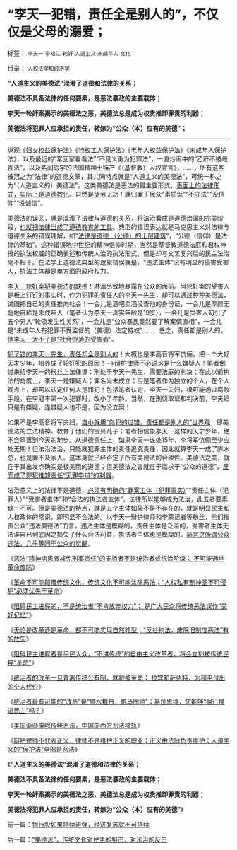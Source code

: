 # “李天一犯错，责任全是别人的”，不仅仅是父母的溺爱；

标签： `李天一` `李双江` `轮奸` `人道主义` `未成年人` `文化` 

目录： `人权法学和经济学`

**“人道主义的美德法”混淆了道德和法律的关系；**

**美德法不具备法律的任何要素，是恶法暴政的主要载体；**

**李天一轮奸案揭示的美德法之恶，美德法总是成为权贵推卸罪责的利器；**

**美德法将犯罪人应承担的责任，转嫁为“公众（本）应有的美德”；**

****

纵观[《妇女权益保护法》《特权工人保护法》《](../../../2012/4/15/女权运动与工团运动的愚昧逻辑.md)老年人权益保护法》《未成年人保护法》，以及最近的“常回家看看法”“不见义勇为犯罪法”，一直炒闹中的“乙肝不被歧视法”，以及名闻瑕宇的法国精神土特产《（基督教）人权宣言》，……，所有这些被冠之为“法律”的道德文章，其共同特点就是“人道主义的美德法”，可统一称之为“（人道主义的）美德法”。这类美德法是恶法的最主要形式，[表面上的法律形式，实际上是道德教化](../../../2013/7/10/“不讲传统”的改革者立刻将遭到民粹“革命”.md)。自然是徒劳无功！就归罪于民众“素质低”“不守法”“没信仰”“没诚信”。

美德法的误区，就是混淆了法律与道德的关系，将法治看成是道德治国的完美阶段，[也就把法律当成了道德教育的工具](../../../2010/5/18/法学和法学的社会位置；法学不是善恶标准.md)。典型的错误表达就是马克思主义对法律与道德关系的错误理解，如“[法律是道德
（公德）的上层建筑](../../../2007/9/30/民主就是与民约法；法律并不是道德的上层建筑.md)”，“公德（信仰）是法律的基础”。这种错误地中世纪的精神信仰时期，当然是基督教道德法庭和君权神授的执法权威的正确表述和传统人治的执法形式，但是却与文艺复兴后的民主法治毫不相干。在法学上道德法典型的逻辑错误就是，“违法主体”没有明显的侵害受害人，执法主体却是单方面的政府权力。

[李天一轮奸案将美德法的缺德](../../../2013/7/11/李天一及律师有权“无耻”.md)！淋漓尽致地暴露在公众的面前。当轮奸案的受害人是板上钉钉的事实时，作为犯罪的责任人的李天一先生，却可以通过种种美德法，试图把自已的责任推向社会！一会儿是酒吧卖酒没查他的身份证，一会儿是厚颜无耻地自称是未成年人（笔者认为李天一真实年龄是19岁），一会儿是受害人勾引了五个男人“轮流发生性关系”，一会儿是“公众暴民竟然要了解案情直相”，一会儿是“未成年人有犯罪不受监督的（美德）法定特权”……，总之，责任都是别人的，[他李天一大不了是“社会堕落的受害者](../../../2013/7/11/李天一及律师有权“无耻”.md)”。

[犯了错的李天一先生，责任却全是别人的](../../../2013/2/25/中印轮奸案是未成年的受害者，犯罪人，疑犯和记者.md)！大概也是李高音将军伉俪，把一个大好天才少年，培养成了轮奸犯的原因！——>辩护律师不必说这是什么嫌疑人！笔者倒过来给李天一的粉丝上法律课：刑处于李天一先生，需要法庭的判决；在此以前执法的角度上，李天一是嫌疑人；罪名尚未成立；但是笔者作为独立的个人，在个人观点上，却可以认定任何人是罪犯！包括笔者认定，李天一夫妇，极可能通过腐败手段，在李冠丰第一次犯罪时，改小了年龄。当然，在刑侦取证和判决前，李夫妇只是有嫌疑，连嫌疑人也不是，因为没立案！

如果不是李高音将军夫妇，[自小就用“你犯的过错，责任都是别人的”世界观](../../../2013/6/28/人道主义泛滥的低人权,“犯人知错认错才能司刑”等于废黜法制.md)，即美德法的立法精神，教育于他们的宝贝儿子；笔者相信象李天一这样的天才少年，绝不会堕落到今天的地步。从道德责任上，如果李天一该处15年，李将军伉俪至少应处无期！但法治法治，只能就犯罪主体的责任追究责任，因此就算李天一成了陈水总，也是罪不及家人。这本身就已经否定了所有美德法的合理性。美德法之美，就在于其出发点确实是极美丽的道德；但美德法之害就在于滥求于“公众的道德”，[反而成了罪犯推卸责任“无罪申辩”的利器](../../../2013/7/6/法官自由裁量权不包含“减免刑事责任”，被轮奸的受害人的人权.md)。

法治意义上的法律不是道德，[必须有明确的“罪案主体（犯罪事实）](../../../2013/7/1/南京幼女饿死事件，中国公众情绪进步，及法学常识.md)”“责任主体（犯罪人）”“受害者主体”和“合法的执法者主体”。法律所以能够成为法治，此五者要素缺一不可。但是美德法的特点，就是五个主体如果不是不存在的，就是明显民主和人权政体的常识，即明显不合法的。以李天一辩护律师和李蒙记者等粉丝，他们指责公众“违法美德法”而言，违法主体是模糊的，责任主体是泛滥的，受害者主体无法淮自已到底因之损失了什么合法利益，执法者主体也是模糊的。[简言之所谓公众违法，几乎等同于公众的觉醒](../../../2013/5/18/推动社会进步的违法“犯罪”，阻止转型的“监管”“严刑峻法”.md)。

《[恶法“精神病患者减免刑事责任”的支持者不是统治者或统治阶级； 不可能通地革命废除](../../../2013/7/8/“精神病患者减免刑事责任”证明“不可能革命”.md)》

《[革命不可能颠覆传统文化，传统文化不可能汰除恶法；“人权私有制神圣不可侵犯”必须优先于革命](../../../2013/7/9/革命不可能颠覆传统文化，传统文化不可能汰除恶法.md)》

《[阻碍民主进程的，不是统治者“不肯放弃权力”； 是广大民众将传统恶法误作“美好记忆”](../../../2013/7/9/精神病是民主进程的火力侦察.md)》

《[无论是改革还是革命，都不可能实现自然转型；“反谷物法，废除旧制度恶法”有的放矢](../../../2013/7/9/无论是改革还是革命，都不可能实现自然转型.md)》

《[阻碍民主进程者是平民大众，“不讲传统”的自由主义改革者，将会立刻被传统民粹“革命”](../../../2013/7/10/“不讲传统”的改革者立刻将遭到民粹“革命”.md)》

《[统治者的改革一旦背离传统公有制，就将被革命； 拉宾和萨达特，为和平付出的个人代价](../../../2013/7/10/统治者的改革一旦背离传统公有制，就将被革命.md)》

《[统治者最有可能的“改革”是“顺水推舟，跑马圈地”；易位思维，您能够“强行推进民主”吗？](../../../2013/7/10/统治者最有可能的“改革”是“顺水推舟，跑马圈地”.md)》

《[美国渐渐废除传统恶法，中国向西方恶法接轨](../../../2013/7/11/美国渐渐废除传统恶法，中国步步向西方恶法接轨.md)》

《[辩护律师不代表正义，律师不是维护正义的职业；正义由法庭负责维护；人道主义的“保护法”全部是恶法](../../../2013/7/11/李天一及律师有权“无耻”.md)》

《**“人道主义的美德法”混淆了道德和法律的关系；**

**美德法不具备法律的任何要素，是恶法暴政的主要载体；**

**李天一轮奸案揭示的美德法之恶，美德法总是成为权贵推卸罪责的利器；**

**美德法将犯罪人应承担的责任，转嫁为“公众（本）应有的美德”**》

前一篇：[银行股如果持续走强，经济复苏就不可持续](../../../2013/7/11/银行股如果持续走强，经济复苏就不可持续.md)

后一篇：[“美德法”，传统文化对民主的狙击，对法治的反击](../../../2013/7/12/“美德法”，传统文化对民主的狙击，对法治的反击.md)
